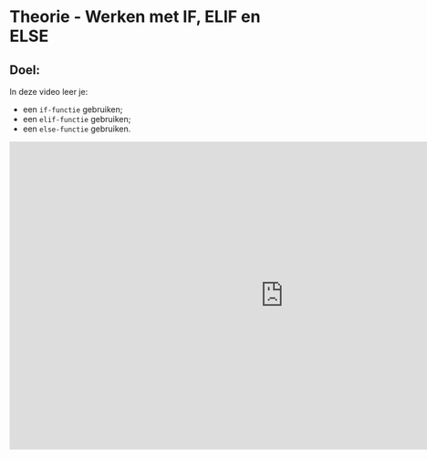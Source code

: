 # Theorie - Werken met IF, ELIF en ELSE

## Doel:

In deze video leer je: 
* een `if-functie` gebruiken; 
* een `elif-functie` gebruiken; 
* een `else-functie` gebruiken. 


<iframe width="960" height=540" src="https://www.youtube.com/embed/MlLChxn9oaA" title="Python in de Klas - IF ELIF ELSE Functies" frameborder="0" allow="accelerometer; autoplay; clipboard-write; encrypted-media; gyroscope; picture-in-picture; web-share" allowfullscreen></iframe>
